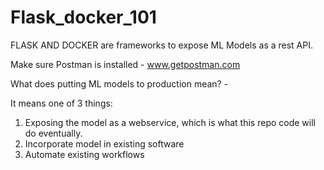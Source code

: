 # Flask_docker_101

FLASK AND DOCKER are frameworks to expose ML Models as a rest API.

Make sure Postman is installed - www.getpostman.com

What does putting ML models to production mean? - 

It means one of 3 things:

1) Exposing the model as a webservice, which is what this repo code will do eventually.
2) Incorporate model in existing software
3) Automate existing workflows
